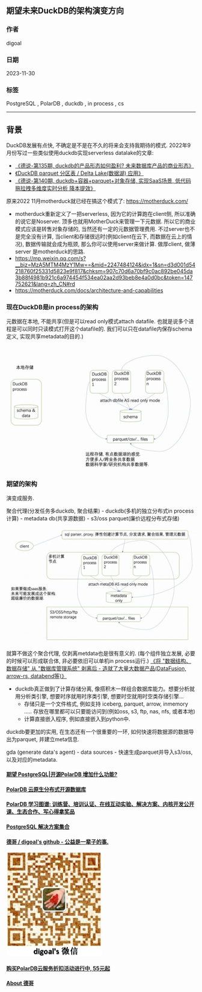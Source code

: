 ## 期望未来DuckDB的架构演变方向      
                                                                                          
### 作者                                                                    
digoal                                                                    
                                                                    
### 日期                                                                    
2023-11-30                                                                
                                                                    
### 标签                                                                    
PostgreSQL , PolarDB , duckdb , in process , cs                        
                                                                    
----                                                                    
                                                                    
## 背景    
DuckDB发展有点快, 不确定是不是在不久的将来会支持我期待的模式. 2022年9月份写过一些类似使用duckdb实现serverless datalake的文章:  
- [《德说-第135期, duckdb的产品形态如何盈利? 未来数据库产品的商业形态》](../202209/20220909_02.md)  
- [《DuckDB parquet 分区表 / Delta Lake(数据湖) 应用》](../202209/20220905_01.md)  
- [《德说-第140期, duckdb+容器+parquet+对象存储, 实现SaaS场景, 低代码拖拉拽多维度实时分析 降本提效》](../202209/20220913_02.md)  
  
原来2022 11月motherduck就已经在搞这个模式了:  https://motherduck.com/  
- motherduck重新定义了一把serverless, 因为它的计算跑在client侧, 所以准确的说它是Noserver. 顶多也就用MotherDuck来管理一下元数据.  所以它的商业模式应该是转售对象存储的, 当然还有一定的元数据管理费用. 不过server也不是完全没有计算, 当client和存储很远时(例如client在云下, 而数据在云上的情况), 数据传输就会成为瓶颈, 那么你可以使用server来做计算.   做厚client, 做薄server 是motherduck的思路.   
- https://mp.weixin.qq.com/s?__biz=MzA5MTM4MzY1Mw==&mid=2247484124&idx=1&sn=d3d001d54218760f25331d5823e9f817&chksm=907c70d6a70bf9c0ac892be045da3b88f4981b921c6a974454f534ea02aa2d93beb8e4a0d0bc&token=147752621&lang=zh_CN#rd    
- https://motherduck.com/docs/architecture-and-capabilities
  
  
### 现在DuckDB是in process的架构
元数据在本地, 不能共享(但是可以read only模式attach datafile. 也就是说多个进程是可以同时只读模式打开这个datafile的. 我们可以只在datafile内保存schema定义, 实现共享metadata的目的.) 

![pic](20231130_04_pic_001.jpg)
   
### 期望的架构
演变成服务.  

聚合代理(分发任务多duckdb, 聚合结果) - duckdb(多机的独立分布式in process计算) - metadata db(共享源数据) - s3/oss parquet(廉价远程分布式存储)  

![pic](20231130_04_pic_002.jpg)

就算不做这个聚合代理, 仅剥离metdata也是很有意义的.  (每个组件独立发展, 必要的时候可以形成联合体, 非必要依旧可以单机in process运行.)  [《将 "数据结构、数据存储" 从 "数据库管理系统" 剥离后 - 造就了大量大数据产品(DataFusion, arrow-rs, databend等)》](../202303/20230328_02.md)     
- duckdb真正做到了计算存储分离, 像搭积木一样组合数据库能力。想要分析就用分析类引擎, 想要时序就用时序类引擎, 想要时空就用时空类存储引擎...          
    - 存储只是一个文件格式, 例如支持 iceberg, parquet, arrow, inmemory ..... 存放在哪里都可以只要能访问到(例如oss, s3, ftp, nas, nfs, 或者本地)    
    - 计算直接嵌入程序, 例如直接嵌入到python中.    
  
duckdb要更加的实用, 在生态还有一个很重要的一环, 如何快速将数据源的数据导出为parquet, 并建立meta信息.  

gda (generate data's agent) - data sources - 快速生成parquet并导入s3/oss, 以及对应的metadata.  
  
  
#### [期望 PostgreSQL|开源PolarDB 增加什么功能?](https://github.com/digoal/blog/issues/76 "269ac3d1c492e938c0191101c7238216")
  
  
#### [PolarDB 云原生分布式开源数据库](https://github.com/ApsaraDB "57258f76c37864c6e6d23383d05714ea")
  
  
#### [PolarDB 学习图谱: 训练营、培训认证、在线互动实验、解决方案、内核开发公开课、生态合作、写心得拿奖品](https://www.aliyun.com/database/openpolardb/activity "8642f60e04ed0c814bf9cb9677976bd4")
  
  
#### [PostgreSQL 解决方案集合](../201706/20170601_02.md "40cff096e9ed7122c512b35d8561d9c8")
  
  
#### [德哥 / digoal's github - 公益是一辈子的事.](https://github.com/digoal/blog/blob/master/README.md "22709685feb7cab07d30f30387f0a9ae")
  
  
![digoal's wechat](../pic/digoal_weixin.jpg "f7ad92eeba24523fd47a6e1a0e691b59")
  
  
#### [购买PolarDB云服务折扣活动进行中, 55元起](https://www.aliyun.com/activity/new/polardb-yunparter?userCode=bsb3t4al "e0495c413bedacabb75ff1e880be465a")
  
  
#### [About 德哥](https://github.com/digoal/blog/blob/master/me/readme.md "a37735981e7704886ffd590565582dd0")
  
